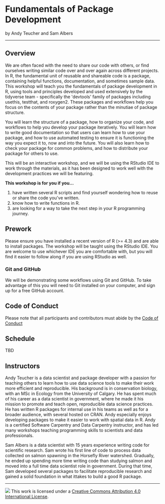 # Fundamentals of Package Development


by Andy Teucher and Sam Albers

------------------------------------------------------------------------

## Overview

We are often faced with the need to share our code with others, or find ourselves writing similar code over and over again across different projects.
In R, the fundamental unit of reusable and shareable code is a package, containing helpful functions, documentation, and sometimes sample data.
This workshop will teach you the fundamentals of package development in R, using tools and principles developed and used extensively by the tidyverse team - specifically the 'devtools' family of packages including usethis, testthat, and roxygen2.
These packages and workflows help you focus on the contents of your package rather than the minutiae of package structure.

You will learn the structure of a package, how to organize your code, and workflows to help you develop your package iteratively.
You will learn how to write good documentation so that users can learn how to use your package, and how to use automated testing to ensure it is functioning the way you expect it to, now and into the future.
You will also learn how to check your package for common problems, and how to distribute your package for others to use.

This will be an interactive workshop, and we will be using the RStudio IDE to work through the materials, as it has been designed to work well with the development practices we will be featuring.

**This workshop is for you if you...**

1.  have written several R scripts and find yourself wondering how to reuse or share the code you've written.
2.  know how to write functions in R.
3.  are looking for a way to take the next step in your R programming journey.

## Prework

Please ensure you have installed a recent version of R (\>= 4.3) and are able to install packages.
The workshop will be taught using the RStudio IDE. You are welcome to use whichever IDE you are comfortable with, but you will find it easier to follow along if you are using RStudio as well.

### Git and GitHub

We will be demonstrating some workflows using Git and GitHub.
To take advantage of this you will need to Git installed on your computer, and sign up for a free GitHub account.

## Code of Conduct

Please note that all participants and contributors must abide by the [Code of Conduct](CODE_OF_CONDUCT.md)

## Schedule

TBD

## Instructors

Andy Teucher is a data scientist and package developer with a passion for teaching others to learn how to use data science tools to make their work more efficient and reproducible.
His background is in conservation biology, with an MSc in Ecology from the University of Calgary.
He has spent much of his career as a data scientist in government, where he made it his mission to promote and teach open, reproducible data science practices.
He has written R packages for internal use in his teams as well as for a broader audience, with several hosted on CRAN.
Andy especially enjoys developing packages to make it easier to work with spatial data in R.
Andy is a certified Software Carpentry and Data Carpentry instructor, and has led many workshops teaching programming skills to scientists and data professionals.

Sam Albers is a data scientist with 15 years experience writing code for scientific research.
Sam wrote his first line of code to process data collected on salmon spawning in the Horsefly River watershed.
Gradually, he ended up spending more time writing code than studying salmon and moved into a full time data scientist role in government.
During that time, Sam developed several packages to facilitate reproducible research and gained a solid foundation in what ittakes to build a good R package.

------------------------------------------------------------------------

![](https://i.creativecommons.org/l/by/4.0/88x31.png) This work is licensed under a [Creative Commons Attribution 4.0 International License](https://creativecommons.org/licenses/by/4.0/).
